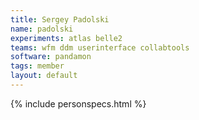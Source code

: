 ```yaml
---
title: Sergey Padolski
name: padolski
experiments: atlas belle2
teams: wfm ddm userinterface collabtools
software: pandamon
tags: member
layout: default
---
```


{% include personspecs.html %}
